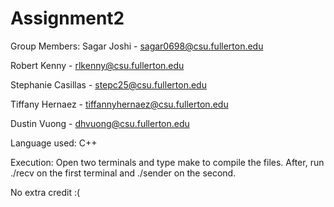# Assignment2
Group Members: 
Sagar Joshi - sagar0698@csu.fullerton.edu 

Robert Kenny - rlkenny@csu.fullerton.edu 

Stephanie Casillas - stepc25@csu.fullerton.edu 

Tiffany Hernaez - tiffannyhernaez@csu.fullerton.edu 

Dustin Vuong - dhvuong@csu.fullerton.edu

Language used: C++

Execution: Open two terminals and type make to compile the files. After, run ./recv on the first terminal and ./sender on the second.

No extra credit :(
